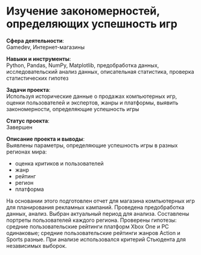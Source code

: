# Изучение закономерностей, определяющих успешность игр

**Сфера деятельности**:   
Gamedev, Интернет-магазины 
 
**Навыки и инструменты**:   
Python, Pandas, NumPy, Matplotlib, предобработка данных, исследовательский анализ данных, описательная статистика, проверка статистических гипотез

**Задачи проекта**:   
Используя исторические данные о продажах компьютерных игр, оценки пользователей и экспертов, жанры и платформы, выявить закономерности, определяющие успешность игры 

**Статус проекта**:  
Завершен

**Описание проекта и выводы**:   
Выявлены параметры, определяющие успешность игры в разных регионах мира: 
- оценка критиков и пользователей
- жанр
- рейтинг
- регион
- платформа

На основании этого подготовлен отчет для магазина компьютерных игр для планирования
рекламных кампаний. Проведена предобработка данных, анализ. Выбран актуальный период для анализа. Составлены портреты пользователей каждого региона. 
Проверены
гипотезы: средние пользовательские рейтинги платформ Xbox One и PC одинаковые;
средние пользовательские рейтинги жанров Action и Sports разные. При анализе использовался критерий Стьюдента для независимых выборок.
